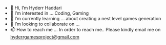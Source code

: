 - 👋 Hi, I’m Hyderr Haddari
- 👀 I’m interested in ... Coding, Gaming
- 🌱 I’m currently learning  ... about creating a nest level games generation
- 💞️ I’m looking to collaborate on ...
- 📫 How to reach me ... In order to reach me.. Please kindly email me on hyderrgamesproject@gmail.com

<!---
HydHyderr/HydHyderr is a ✨ special ✨ repository because its `README.md` (this file) appears on your GitHub profile.
You can click the Preview link to take a look at your changes.
--->
